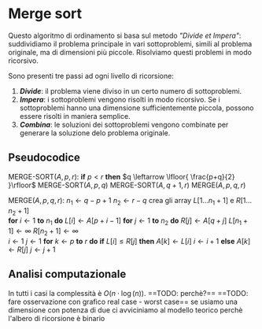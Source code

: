 # Merge sort
Questo algoritmo di ordinamento si basa sul metodo *"Divide et Impera"*: suddividiamo il problema principale in vari sottoproblemi, simili al problema originale, ma di dimensioni più piccole. Risolviamo questi problemi in modo ricorsivo. 

Sono presenti tre passi ad ogni livello di ricorsione:
1. ***Divide***: il problema viene diviso in un certo numero di sottoproblemi.
2. ***Impera***: i sottoproblemi vengono risolti in modo ricorsivo. Se i sottoproblemi hanno una dimensione sufficientemente piccola, possono essere risolti in maniera semplice.
3. ***Combina***: le soluzioni dei sottoproblemi vengono combinate per generare la soluzione delo problema originale.

## Pseudocodice
$\text{MERGE-SORT}(A,\,p,\,r):$
	**if** $p<r$ **then**
		$q \leftarrow \lfloor{ \frac{p+q}{2} }\rfloor$
		$\text{MERGE-SORT}(A,\,p,\,q)$
		$\text{MERGE-SORT}(A,\,q+1,\,r)$
		$\text{MERGE}(A,\,p,\,q,\,r)$

$\text{MERGE}(A,\,p,\,q,\,r):$
	$n_1 \leftarrow q-p+1$
	$n_2 \leftarrow r-q$
	$\text{crea gli array } L[1 \dots n_1+1] \text{ e } R[1 \dots n_2+1]$ <br>
	**for** $i \leftarrow 1$ **to** $n_1$
		**do** $L[i] \leftarrow A[p+i-1]$
	**for** $j \leftarrow 1$ **to** $n_2$
		**do** $R[j] \leftarrow A[q+j]$
	$L[n_1+1] \leftarrow \infty$
	$R[n_2+1] \leftarrow \infty$ <br>
	$i \leftarrow 1$
	$j \leftarrow 1$
	**for** $k \leftarrow p$ **to** $r$ **do**
		**if** $L[i] \leq R[j]$ **then**
			$A[k] \leftarrow L[i]$
			$i \leftarrow i+1$
		**else**
			$A[k] \leftarrow R[j]$
			$j \leftarrow j+1$

## Analisi computazionale
In tutti i casi la complessità è $O\left({ n \cdot \log(n) }\right)$.
==TODO: perchè?==
==TODO: fare osservazione con grafico real case - worst case==
se usiamo una dimensione con potenza di due ci avviciniamo al modello teorico perchè l'albero di ricorsione è binario